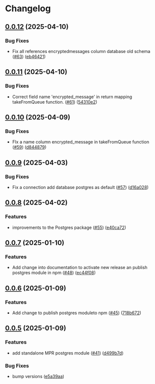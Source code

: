 # Changelog

## [0.0.12](https://github.com/2060-io/message-pickup-repository/compare/@2060.io/credo-ts-message-pickup-repository-pg@v0.0.11...@2060.io/credo-ts-message-pickup-repository-pg@v0.0.12) (2025-04-10)


### Bug Fixes

* Fix all references encryptedmessages column database old schema ([#63](https://github.com/2060-io/message-pickup-repository/issues/63)) ([eb46421](https://github.com/2060-io/message-pickup-repository/commit/eb4642141ab174ab094569ddccd087fa3444f2bb))

## [0.0.11](https://github.com/2060-io/message-pickup-repository/compare/@2060.io/credo-ts-message-pickup-repository-pg@v0.0.10...@2060.io/credo-ts-message-pickup-repository-pg@v0.0.11) (2025-04-10)


### Bug Fixes

* Correct field name 'encrypted_message' in return mapping takeFromQueue function. ([#61](https://github.com/2060-io/message-pickup-repository/issues/61)) ([54310e2](https://github.com/2060-io/message-pickup-repository/commit/54310e2edab19ef65a7ee37ece10883b85664ca0))

## [0.0.10](https://github.com/2060-io/message-pickup-repository/compare/@2060.io/credo-ts-message-pickup-repository-pg@v0.0.9...@2060.io/credo-ts-message-pickup-repository-pg@v0.0.10) (2025-04-09)


### Bug Fixes

* FIx a name column encrypted_message in takeFromQueue function ([#59](https://github.com/2060-io/message-pickup-repository/issues/59)) ([d844879](https://github.com/2060-io/message-pickup-repository/commit/d8448799788903d39605c8f4e18ec46b292357b7))

## [0.0.9](https://github.com/2060-io/message-pickup-repository/compare/@2060.io/credo-ts-message-pickup-repository-pg@v0.0.8...@2060.io/credo-ts-message-pickup-repository-pg@v0.0.9) (2025-04-03)


### Bug Fixes

* Fix a connection add database postgres as default ([#57](https://github.com/2060-io/message-pickup-repository/issues/57)) ([d16a028](https://github.com/2060-io/message-pickup-repository/commit/d16a0285716343c925998b8b7d319dd27aab1871))

## [0.0.8](https://github.com/2060-io/message-pickup-repository/compare/@2060.io/credo-ts-message-pickup-repository-pg@v0.0.7...@2060.io/credo-ts-message-pickup-repository-pg@v0.0.8) (2025-04-02)


### Features

* improvements to the Postgres package ([#55](https://github.com/2060-io/message-pickup-repository/issues/55)) ([e40ca72](https://github.com/2060-io/message-pickup-repository/commit/e40ca72f509658006edb917004f56f9a88e4ac89))

## [0.0.7](https://github.com/2060-io/message-pickup-repository/compare/@2060.io/credo-ts-message-pickup-repository-pg@v0.0.6...@2060.io/credo-ts-message-pickup-repository-pg@v0.0.7) (2025-01-10)


### Features

* Add change into documentation to activate new release an publish postgres module in npm ([#48](https://github.com/2060-io/message-pickup-repository/issues/48)) ([ec44f08](https://github.com/2060-io/message-pickup-repository/commit/ec44f08b9c7d0ff00981680d7f47c2164c4e89b5))

## [0.0.6](https://github.com/2060-io/message-pickup-repository/compare/@2060.io/credo-ts-message-pickup-repository-pg@v0.0.5...@2060.io/credo-ts-message-pickup-repository-pg@v0.0.6) (2025-01-09)


### Features

* Add change to publish postgres moduleto npm ([#45](https://github.com/2060-io/message-pickup-repository/issues/45)) ([718b672](https://github.com/2060-io/message-pickup-repository/commit/718b6720934fc8d3a8dd5916c4417653a0226ae6))

## [0.0.5](https://github.com/2060-io/message-pickup-repository/compare/@2060.io/credo-ts-message-pickup-repository-pg-v0.0.1...@2060.io/credo-ts-message-pickup-repository-pg@v0.0.5) (2025-01-09)


### Features

* add standalone MPR postgres module ([#41](https://github.com/2060-io/message-pickup-repository/issues/41)) ([d499b7d](https://github.com/2060-io/message-pickup-repository/commit/d499b7d19fa4ad08ffdadad93b253f9ac2d6cf14))


### Bug Fixes

* bump versions ([e5a39aa](https://github.com/2060-io/message-pickup-repository/commit/e5a39aae66abb33c313f51c8cdb796f5a914400a))
